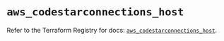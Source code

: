 # `aws_codestarconnections_host`

Refer to the Terraform Registry for docs: [`aws_codestarconnections_host`](https://registry.terraform.io/providers/hashicorp/aws/5.82.2/docs/resources/codestarconnections_host).
